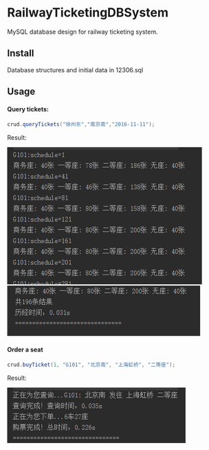 # RailwayTicketingDBSystem
MySQL database design for railway ticketing system.

Install
------------
Database structures and initial data in 12306.sql

Usage
------------
#### Query tickets:
```java
crud.queryTickets("徐州东","南京南","2016-11-11");
```
Result:

![](https://github.com/oraisdy/RailwayTicketingDBSystem/blob/master/screenshot1.png)
![](https://github.com/oraisdy/RailwayTicketingDBSystem/blob/master/screenshot2.png)

#### Order a seat
```java
crud.buyTicket(1, "G101", "北京南", "上海虹桥", "二等座");
```
Result:

![](https://github.com/oraisdy/RailwayTicketingDBSystem/blob/master/screenshot3.png)


